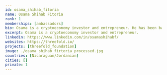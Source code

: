 ```yaml
---
id: osama_shihab_fitoria
name: Osama Shihab Fitoria
rank: 1
memberships: [ambassadors]
bio: Osama is a cryptoeconomy investor and entrepreneur. He has been based in the Middle East for 3 decades during which he led business expansion roles for global tech firms and founded e-commerce startups. Ambassador fell in love with Threefold ThreeFold's vision is an ambitious one is to create a neutral, efficient and affordable net. ThreeFold's team has already developed breakthrough technology which can and will enable this.
excerpt: Osama is a cryptoeconomy investor and entrepreneur.
linkedin: https://www.linkedin.com/in/osamashihabf/
websites: https://threefold.io/
projects: [threefold_foundation]
image: ./osama_shihab_firtoria_processed.jpg
countries: [Nicaraguan/Jordanian]
cities: []
private: 1
---
```

